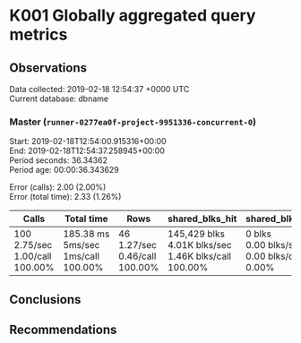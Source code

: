 # K001 Globally aggregated query metrics

## Observations ##
Data collected: 2019-02-18 12:54:37 +0000 UTC  
Current database: dbname  



### Master (`runner-0277ea0f-project-9951336-concurrent-0`) ###
Start: 2019-02-18T12:54:00.915316+00:00  
End: 2019-02-18T12:54:37.258945+00:00  
Period seconds: 36.34362  
Period age: 00:00:36.343629  

Error (calls): 2.00 (2.00%)  
Error (total time): 2.33 (1.26%)

Calls | Total&nbsp;time | Rows | shared_blks_hit | shared_blks_read | shared_blks_dirtied | shared_blks_written | blk_read_time | blk_write_time | kcache_reads | kcache_writes | kcache_user_time_ms | kcache_system_time 
-------|------------|------|-----------------|------------------|---------------------|---------------------|---------------|----------------|--------------|---------------|---------------------|--------------------
100<br/>2.75/sec<br/>1.00/call<br/>100.00% |185.38&nbsp;ms<br/>5ms/sec<br/>1ms/call<br/>100.00% |46<br/>1.27/sec<br/>0.46/call<br/>100.00% |145,429&nbsp;blks<br/>4.01K&nbsp;blks/sec<br/>1.46K&nbsp;blks/call<br/>100.00% |0&nbsp;blks<br/>0.00&nbsp;blks/sec<br/>0.00&nbsp;blks/call<br/>0.00% |0&nbsp;blks<br/>0.00&nbsp;blks/sec<br/>0.00&nbsp;blks/call<br/>0.00% |0&nbsp;blks<br/>0.00&nbsp;blks/sec<br/>0.00&nbsp;blks/call<br/>0.00% |0.00&nbsp;ms<br/>0s/sec<br/>0s/call<br/>0.00% |0.00&nbsp;ms<br/>0s/sec<br/>0s/call<br/>0.00% |0.00&nbsp;bytes<br/>0.00&nbsp;bytes/sec<br/>0.00&nbsp;bytes/call<br/>0.00% |0.00&nbsp;bytes<br/>0.00&nbsp;bytes/sec<br/>0.00&nbsp;bytes/call<br/>0.00% |0.00&nbsp;ms<br/>0s/sec<br/>0s/call<br/>0.00% |0.00&nbsp;ms<br/>0s/sec<br/>0s/call<br/>0.00%





## Conclusions ##


## Recommendations ##

